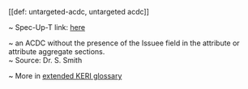[[def: untargeted-acdc, untargeted acdc]]

~ Spec-Up-T link: <a href='https://weboftrust.github.io/WOT-terms/docs/glossary/untargeted-acdc'>here</a>

~ an ACDC without the presence of the Issuee field in the attribute or attribute aggregate sections.  
~ Source: Dr. S. Smith

~ More in <a href="https://weboftrust.github.io/WOT-terms/docs/glossary/untargeted-acdc">extended KERI glossary</a>
